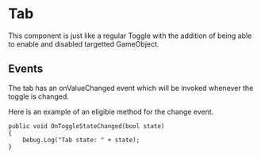 # Tab
This component is just like a regular Toggle with the addition of being able to enable and disabled targetted GameObject.

## Events
The tab has an onValueChanged event which will be invoked whenever the toggle is changed.

Here is an example of an eligible method for the change event.

```
public void OnToggleStateChanged(bool state)
{
    Debug.Log("Tab state: " + state);
}
```
